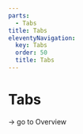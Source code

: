 ```yaml
---
parts:
  - Tabs
title: Tabs
eleventyNavigation:
  key: Tabs
  order: 50
  title: Tabs
---
```

# Tabs

-> go to Overview
